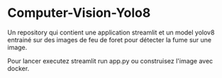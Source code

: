 # Computer-Vision-Yolo8

Un repository qui contient une application streamlit et un model yolov8 entrainé sur des images de feu de foret pour détecter la fume sur une image.

Pour lancer executez streamlit run app.py ou construisez l'image avec docker.


